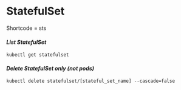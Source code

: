 # StatefulSet
Shortcode = sts

#### _List StatefulSet_
```
kubectl get statefulset
```
#### _Delete StatefulSet only (not pods)_
```
kubectl delete statefulset/[stateful_set_name] --cascade=false
```